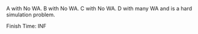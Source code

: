 A with No WA.
B with No WA.
C with No WA.
D with many WA and is a hard simulation problem.

Finish Time: INF